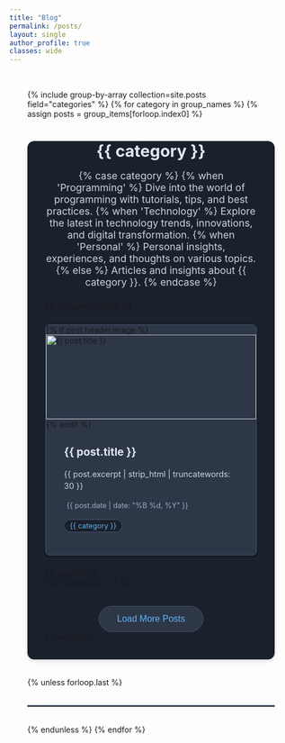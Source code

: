 ```yaml
---
title: "Blog"
permalink: /posts/
layout: single
author_profile: true
classes: wide
---
```


<style>
  .posts {
    max-width: 1200px;
    margin: 0 auto;
    padding: 2rem;
  }

  .posts__grid {
    display: grid;
    grid-template-columns: repeat(auto-fit, minmax(250px, 1fr));
    gap: 1.5rem;
    margin-top: 1rem;
  }

  .post-card {
    background: #2d3748;
    border-radius: 8px;
    box-shadow: 0 2px 4px rgba(0,0,0,0.2);
    border: 1px solid #4a5568;
    overflow: hidden;
    transition: transform 0.2s ease-in-out;
  }

  .post-card:hover {
    transform: translateY(-5px);
  }

  .post-card__image {
    width: 100%;
    height: 150px;
    object-fit: cover;
    border-bottom: 1px solid #4a5568;
  }

  .post-card__content {
    padding: 0 2rem 2rem;
  }

  .post-card__content--with-image {
    padding: 1rem;
  }

  .post-card__category {
    display: inline-block;
    background: #1a202c;
    color: #63b3ed;
    padding: 0.2rem 0.6rem;
    border-radius: 15px;
    font-size: 0.8rem;
    margin-bottom: 0.5rem;
    border: 1px solid #4a5568;
  }

  .post-card__title {
    color: #e2e8f0;
    font-size: 1.2rem;
    margin-bottom: 0.5rem;
    line-height: 1.4;
  }

  .post-card__excerpt {
    color: #cbd5e0;
    font-size: 0.9rem;
    line-height: 1.5;
    margin-bottom: 1rem;
  }

  .post-card__meta {
    display: flex;
    align-items: center;
    gap: 0.8rem;
    color: #a0aec0;
    font-size: 0.8rem;
  }

  .post-card__meta i {
    margin-right: 0.3rem;
  }

  .section-divider {
    border: none;
    border-top: 2px solid #4a5568;
    margin: 2rem 0;
  }

  .category-section {
    margin-bottom: 2rem;
    background: #1a202c;
    padding: 0 2rem 2rem;
    border-radius: 12px;
    box-shadow: 0 4px 6px rgba(0,0,0,0.1);
  }

  .category-title {
    color: #e2e8f0;
    font-size: 1.8rem;
    margin-bottom: 1rem;
    text-align: center;
  }

  .category-description {
    color: #cbd5e0;
    text-align: center;
    max-width: 600px;
    margin: 0 auto 1.5rem;
    font-size: 1.1rem;
  }

  .load-more-btn {
    display: block;
    margin: 2rem auto 0;
    padding: 0.8rem 2rem;
    background: #2d3748;
    color: #63b3ed;
    border: 1px solid #4a5568;
    border-radius: 25px;
    cursor: pointer;
    transition: all 0.3s ease;
    font-size: 1rem;
  }

  .load-more-btn:hover {
    background: #4a5568;
    transform: translateY(-2px);
  }

  .hidden {
    display: none;
  }

  .fade-in {
    animation: fadeIn 0.5s ease-in;
  }

  @keyframes fadeIn {
    from { opacity: 0; transform: translateY(20px); }
    to { opacity: 1; transform: translateY(0); }
  }

  @media (max-width: 768px) {
    .posts {
      padding: 1rem;
    }
    
    .category-section {
      padding: 1rem;
    }
  }
</style>

<div class="posts">
  {% include group-by-array collection=site.posts field="categories" %}
  {% for category in group_names %}
    {% assign posts = group_items[forloop.index0] %}
    <div class="category-section">
      <h2 class="category-title">{{ category }}</h2>
      <p class="category-description">
        {% case category %}
          {% when 'Programming' %}
            Dive into the world of programming with tutorials, tips, and best practices.
          {% when 'Technology' %}
            Explore the latest in technology trends, innovations, and digital transformation.
          {% when 'Personal' %}
            Personal insights, experiences, and thoughts on various topics.
          {% else %}
            Articles and insights about {{ category }}.
        {% endcase %}
      </p>
      <div class="posts__grid">
        {% for post in posts %}
          <article class="post-card {% if forloop.index > 4 %}hidden{% endif %} {% if forloop.index > 4 and forloop.index <= 8 %}fade-in{% endif %}">
            {% if post.header.image %}
              <img class="post-card__image" src="{{ post.header.image | relative_url }}" alt="{{ post.title }}">
            {% endif %}
            <div class="post-card__content {% if post.header.image %}post-card__content--with-image{% endif %}">
              <h3 class="post-card__title">
                <a href="{{ post.url | relative_url }}" style="color: inherit; text-decoration: none;">{{ post.title }}</a>
              </h3>
              <p class="post-card__excerpt">{{ post.excerpt | strip_html | truncatewords: 30 }}</p>
              <div class="post-card__meta">
                <span><i class="far fa-calendar"></i>{{ post.date | date: "%B %d, %Y" }}</span>
              </div>
              <br>
              <div class="post-card__category">{{ category }}</div>
            </div>
          </article>
        {% endfor %}
      </div>
      {% if posts.size > 4 %}
        <button class="load-more-btn" onclick="loadMore(this, '{{ category }}')">Load More Posts</button>
      {% endif %}
    </div>
    {% unless forloop.last %}
      <hr class="section-divider">
    {% endunless %}
  {% endfor %}
</div>

<script>
function loadMore(button, category) {
  const categorySection = button.closest('.category-section');
  const hiddenPosts = categorySection.querySelectorAll('.post-card.hidden');
  const fadeInPosts = categorySection.querySelectorAll('.post-card.fade-in');
  
  // Show next 4 hidden posts
  hiddenPosts.forEach((post, index) => {
    if (index < 4) {
      post.classList.remove('hidden');
      post.classList.add('fade-in');
    }
  });
  
  // Remove fade-in class from posts that were just shown
  fadeInPosts.forEach(post => {
    post.classList.remove('fade-in');
  });
  
  // Hide button if no more posts to show
  if (hiddenPosts.length <= 4) {
    button.style.display = 'none';
  }
}
</script>
